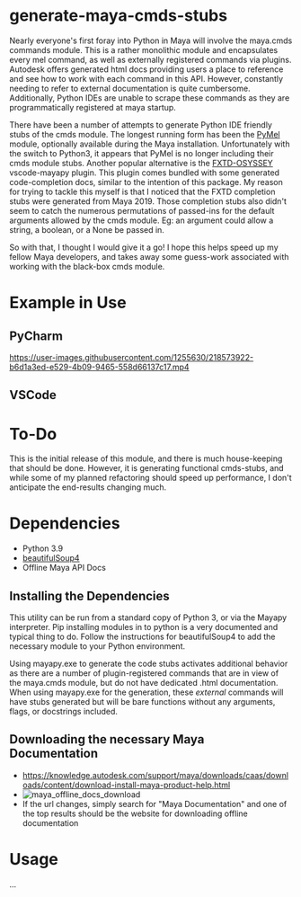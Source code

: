 # generate-maya-cmds-stubs
Nearly everyone's first foray into Python in Maya will involve the maya.cmds commands module.  This is a rather monolithic module and encapsulates every mel command, as well as externally registered commands via plugins.  Autodesk offers generated html docs providing users a place to reference and see how to work with each command in this API.  However, constantly needing to refer to external documentation is quite cumbersome.  Additionally, Python IDEs are unable to scrape these commands as they are programmatically registered at maya startup.

There have been a number of attempts to generate Python IDE friendly stubs of the cmds module.  The longest running form has been the [PyMel](https://pypi.org/project/pymel/) module, optionally available during the Maya installation.  Unfortunately with the switch to Python3, it appears that PyMel is no longer including their cmds module stubs.  Another popular alternative is the [FXTD-OSYSSEY](https://github.com/FXTD-ODYSSEY/vscode-mayapy) vscode-mayapy plugin.  This plugin comes bundled with some generated code-completion docs, similar to the intention of this package.  My reason for trying to tackle this myself is that I noticed that the FXTD completion stubs were generated from Maya 2019.  Those completion stubs also didn't seem to catch the numerous permutations of passed-ins for the default arguments allowed by the cmds module.  Eg: an argument could allow a string, a boolean, or a None be passed in.

So with that, I thought I would give it a go!  I hope this helps speed up my fellow Maya developers, and takes away some guess-work associated with working with the black-box cmds module.

# Example in Use
## PyCharm
https://user-images.githubusercontent.com/1255630/218573922-b6d1a3ed-e529-4b09-9465-558d66137c17.mp4

## VSCode


# To-Do
This is the initial release of this module, and there is much house-keeping that should be done.  However, it is generating functional cmds-stubs, and while some of my planned refactoring should speed up performance, I don't anticipate the end-results changing much.

# Dependencies
- Python 3.9
- [beautifulSoup4](https://pypi.org/project/beautifulsoup4/)
- Offline Maya API Docs

## Installing the Dependencies
This utility can be run from a standard copy of Python 3, or via the Mayapy interpreter. Pip installing modules in to python is a very documented and typical thing to do.  Follow the instructions for beautifulSoup4 to add the necessary module to your Python environment. 

Using mayapy.exe to generate the code stubs activates additional behavior as there are a number of plugin-registered commands that are in view of the maya.cmds module, but do not have dedicated .html documentation.  When using mayapy.exe for the generation, these _external_ commands will have stubs generated but will be bare functions without any arguments, flags, or docstrings included. 

## Downloading the necessary Maya Documentation
- https://knowledge.autodesk.com/support/maya/downloads/caas/downloads/content/download-install-maya-product-help.html
- ![maya_offline_docs_download](https://user-images.githubusercontent.com/1255630/218573895-1bb07f5c-3aee-44ac-86e2-371b8c5051d6.png)
- If the url changes, simply search for "Maya Documentation" and one of the top results should be the website for downloading offline documentation

# Usage
...
